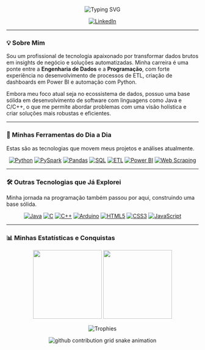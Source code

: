 <p align="center">
  <img src="https://readme-typing-svg.herokuapp.com?font=Fira+Code&size=24&pause=1000&color=00BFFF&center=true&vCenter=true&width=435&lines=Ol%C3%A1%2C+eu+sou+o+%5BJoão-Pedro%5D!;Desenvolvedor+Python+%7C+Analista+de+Dados;Especialista+em+BI+%26+ETL;Resolvendo+problemas+com+c%C3%B3digo+e+dados." alt="Typing SVG" />
</p>

<p align="center">
  <a href="[www.linkedin.com/joaopedro100]" target="_blank"><img src="https://img.shields.io/badge/LinkedIn-0077B5?style=for-the-badge&logo=linkedin&logoColor=white" alt="LinkedIn"></a>
  </p>

---

### 💡 Sobre Mim

Sou um profissional de tecnologia apaixonado por transformar dados brutos em insights de negócio e soluções automatizadas. Minha carreira é uma ponte entre a **Engenharia de Dados** e a **Programação**, com forte experiência no desenvolvimento de processos de ETL, criação de dashboards em Power BI e automação com Python.

Embora meu foco atual seja no ecossistema de dados, possuo uma base sólida em desenvolvimento de software com linguagens como Java e C/C++, o que me permite abordar problemas com uma visão holística e criar soluções mais robustas e eficientes.

---

### 🚀 Minhas Ferramentas do Dia a Dia

Estas são as tecnologias que movem meus projetos e análises atualmente.

<p align="center">
  <a href="#"><img src="https://img.shields.io/badge/Python-3776AB?style=for-the-badge&logo=python&logoColor=white" alt="Python"></a>
  <a href="#"><img src="https://img.shields.io/badge/PySpark-E25A1C?style=for-the-badge&logo=apache-spark&logoColor=white" alt="PySpark"></a>
  <a href="#"><img src="https://img.shields.io/badge/Pandas-150458?style=for-the-badge&logo=pandas&logoColor=white" alt="Pandas"></a>
  <a href="#"><img src="https://img.shields.io/badge/SQL-025E8C?style=for-the-badge&logo=postgresql&logoColor=white" alt="SQL"></a>
  <a href="#"><img src="https://img.shields.io/badge/ETL-77428C?style=for-the-badge&logo=apache-airflow&logoColor=white" alt="ETL"></a>
  <a href="#"><img src="https://img.shields.io/badge/Power%20BI-F2C811?style=for-the-badge&logo=powerbi&logoColor=black" alt="Power BI"></a>
  <a href="#"><img src="https://img.shields.io/badge/Web%20Scraping-43B04A?style=for-the-badge&logo=python-requests&logoColor=white" alt="Web Scraping"></a>
</p>

---

### 🛠️ Outras Tecnologias que Já Explorei

Minha jornada na programação também passou por aqui, construindo uma base sólida.

<p align="center">
  <a href="#"><img src="https://img.shields.io/badge/Java-ED8B00?style=for-the-badge&logo=openjdk&logoColor=white" alt="Java"></a>
  <a href="#"><img src="https://img.shields.io/badge/C-00599C?style=for-the-badge&logo=c&logoColor=white" alt="C"></a>
  <a href="#"><img src="https://img.shields.io/badge/C++-00599C?style=for-the-badge&logo=cplusplus&logoColor=white" alt="C++"></a>
  <a href="#"><img src="https://img.shields.io/badge/Arduino-00979D?style=for-the-badge&logo=arduino&logoColor=white" alt="Arduino"></a>
  <a href="#"><img src="https://img.shields.io/badge/HTML5-E34F26?style=for-the-badge&logo=html5&logoColor=white" alt="HTML5"></a>
  <a href="#"><img src="https://img.shields.io/badge/CSS3-1572B6?style=for-the-badge&logo=css3&logoColor=white" alt="CSS3"></a>
  <a href="#"><img src="https://img.shields.io/badge/JavaScript-F7DF1E?style=for-the-badge&logo=javascript&logoColor=black" alt="JavaScript"></a>
</p>

---

### 📊 Minhas Estatísticas e Conquistas

<p align="center">
  <img height="180em" src="https://github-readme-stats.vercel.app/api?username=[joaopedroBH04]&show_icons=true&theme=tokyonight&include_all_commits=true&count_private=true"/>
  <img height="180em" src="https://github-readme-stats.vercel.app/api/top-langs/?username=[joaopedroBH04]&layout=compact&langs_count=7&theme=tokyonight"/>
</p>
<p align="center">
  <img src="https://github-profile-trophy.vercel.app/?username=[joaopedroBH04]&theme=dracula&row=1&column=7" alt="Trophies"/>
</p>

<div align="center">
  <picture>
    <source media="(prefers-color-scheme: dark)" srcset="https://raw.githubusercontent.com/[joaopedroBH04]/[joaopedroBH04]/output/github-contribution-grid-snake-dark.svg">
    <source media="(prefers-color-scheme: light)" srcset="https://raw.githubusercontent.com/[joaopedroBH04]/[joaopedroBH04]/output/github-contribution-grid-snake.svg">
    <img alt="github contribution grid snake animation" src="https://raw.githubusercontent.com/[joaopedroBH04]/[joaopedroBH04]/output/github-contribution-grid-snake.svg">
  </picture>
</div>
